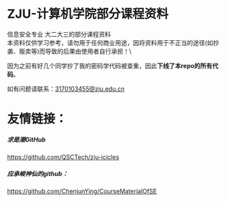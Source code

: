 # ZJU-计算机学院部分课程资料
信息安全专业  大二大三的部分课程资料 \
本资料仅供学习参考，请勿用于任何商业用途，因将资料用于不正当的途径(如抄袭、贩卖等)而导致的后果由使用者自行承担！\

因为之前有好几个同学抄了我的密码学代码被查重，因此**下线了本repo的所有代码**。

如有问题请联系：3170103455@zju.edu.cn

# 友情链接：
##### 求是潮GitHub
https://github.com/QSCTech/zju-icicles
##### 应承峻神仙的github：
https://github.com/ChenjunYing/CourseMaterialOfSE



